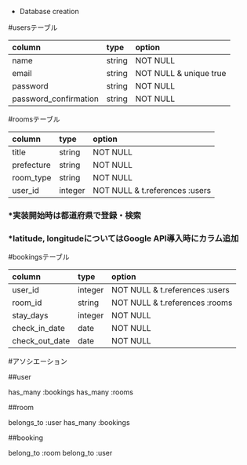* Database creation

#usersテーブル

| column                 | type         | option                 |
|:---------------------- |:------------ |:-----------------------|
| name                   | string       | NOT NULL               |
| email                  | string       | NOT NULL & unique true |
| password               | string       | NOT NULL               |
| password_confirmation  | string       | NOT NULL               |

#roomsテーブル

| column                 | type         | option                          |
|:---------------------- |:------------ |:--------------------------------|
| title                  | string       | NOT NULL                        |
| prefecture             | string       | NOT NULL                        |
| room_type              | string       | NOT NULL                        |
| user_id                | integer      | NOT NULL & t.references :users  |

### *実装開始時は都道府県で登録・検索
### *latitude, longitudeについてはGoogle API導入時にカラム追加

#bookingsテーブル

| column                 | type         | option                          |
|:-----------------------|:------------ |:--------------------------------|
| user_id                | integer      | NOT NULL & t.references :users  |
| room_id                | string       | NOT NULL & t.references :rooms  |
| stay_days              | integer      | NOT NULL                        |
| check_in_date          | date         | NOT NULL                        |
| check_out_date         | date         | NOT NULL                        |


#アソシエーション

##user

has_many :bookings
has_many :rooms

##room

belongs_to :user
has_many   :bookings

##booking

belong_to :room
belong_to :user




